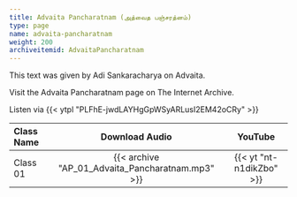 ```yaml
---
title: Advaita Pancharatnam (அத்வைத பஞ்சரத்னம்)
type: page
name: advaita-pancharatnam
weight: 200
archiveitemid: AdvaitaPancharatnam
---
```


This text was given by Adi Sankaracharya on Advaita.

Visit the Advaita Pancharatnam page on The Internet Archive.

Listen via {{< ytpl "PLFhE-jwdLAYHgGpWSyARLusI2EM42oCRy" >}}

Class Name | Download Audio | YouTube
:---|:---:|:---:
Class 01 | {{< archive "AP_01_Advaita_Pancharatnam.mp3" >}} | {{< yt "nt-n1dikZbo" >}}
